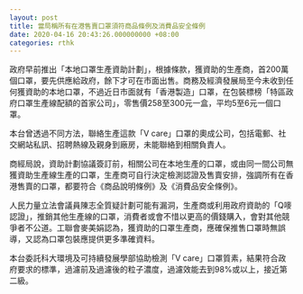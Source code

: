 ```yaml
---
layout: post
title: 當局稱所有在港售賣口罩須符商品條例及消費品安全條例
date: 2020-04-16 20:43:26.000000000 +08:00
categories: rthk
---
```


政府早前推出「本地口罩生產資助計劃」，根據條款，獲資助的生產商，首200萬個口罩，要先供應給政府，餘下才可在市面出售。商務及經濟發展局至今未收到任何獲資助的本地口罩，不過近日市面就有「香港製造」口罩，在包裝標榜「特區政府口罩生產線配額的首家公司」，零售價258至300元一盒，平均5至6元一個口罩。

本台曾透過不同方法，聯絡生產這款「V care」口罩的奧成公司，包括電郵、社交網站私訊、招聘熱線及親身到廠房，未能聯絡到相關負責人。

商經局說，資助計劃協議簽訂前，相關公司在本地生產的口罩，或由同一間公司無獲資助生產線生產的口罩，生產商可自行決定檢測認證及售賣安排，強調所有在香港售賣的口罩，都要符合《商品說明條例》及《消費品安全條例》。

人民力量立法會議員陳志全質疑計劃可能有漏洞，生產商或利用政府資助的「Q嘜認證」，推銷其他生產線的口罩，消費者或會不惜以更高的價錢購入，會對其他競爭者不公道。工聯會麥美娟認為，獲資助的口罩生產商，應確保推售口罩時無誤導，又認為口罩包裝應提供更多準確資料。

本台委託科大環境及可持續發展學部協助檢測「V care」口罩質素，結果符合政府要求的標準，過濾前及過濾後的粒子濃度，過濾效能去到98%或以上，接近第二級。

